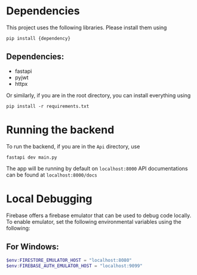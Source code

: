 # Dependencies

This project uses the following libraries. Please install them using

`pip install {dependency}`

## Dependencies:

- fastapi
- pyjwt
- httpx

Or similarly, if you are in the root directory, you can install everything using

`pip install -r requirements.txt`

# Running the backend

To run the backend, if you are in the `Api` directory, use

```
fastapi dev main.py
```

The app will be running by default on `localhost:8000`
API documentations can be found at `localhost:8000/docs`

# Local Debugging

Firebase offers a firebase emulator that can be used to debug code locally.
To enable emulator, set the following environmental variables using the following:

## For Windows:

```powershell
$env:FIRESTORE_EMULATOR_HOST = "localhost:8080" 
$env:FIREBASE_AUTH_EMULATOR_HOST = "localhost:9099"  
```
